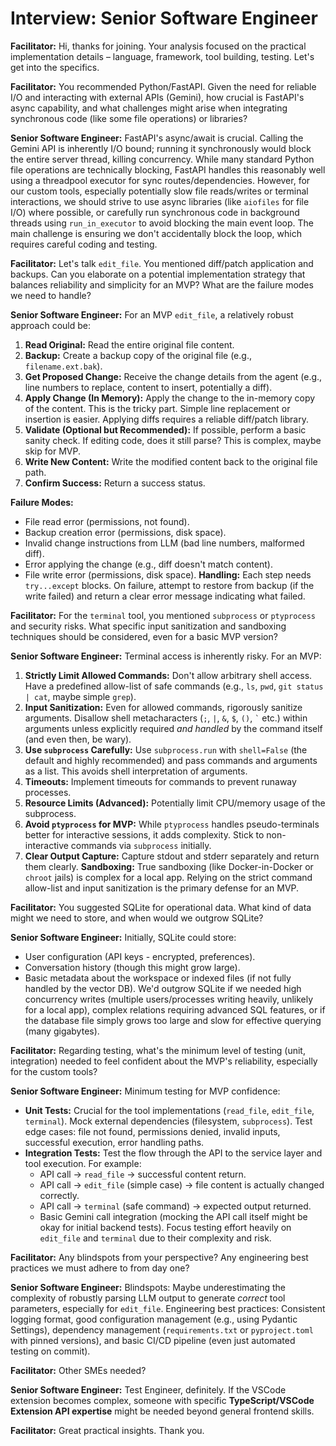 # Interview: Senior Software Engineer

**Facilitator:** Hi, thanks for joining. Your analysis focused on the practical implementation details – language, framework, tool building, testing. Let's get into the specifics.

**Facilitator:** You recommended Python/FastAPI. Given the need for reliable I/O and interacting with external APIs (Gemini), how crucial is FastAPI's async capability, and what challenges might arise when integrating synchronous code (like some file operations) or libraries?

**Senior Software Engineer:** FastAPI's async/await is crucial. Calling the Gemini API is inherently I/O bound; running it synchronously would block the entire server thread, killing concurrency. While many standard Python file operations are technically blocking, FastAPI handles this reasonably well using a threadpool executor for sync routes/dependencies. However, for our custom tools, especially potentially slow file reads/writes or terminal interactions, we should strive to use async libraries (like `aiofiles` for file I/O) where possible, or carefully run synchronous code in background threads using `run_in_executor` to avoid blocking the main event loop. The main challenge is ensuring we don't accidentally block the loop, which requires careful coding and testing.

**Facilitator:** Let's talk `edit_file`. You mentioned diff/patch application and backups. Can you elaborate on a potential implementation strategy that balances reliability and simplicity for an MVP? What are the failure modes we need to handle?

**Senior Software Engineer:** For an MVP `edit_file`, a relatively robust approach could be:
1.  **Read Original:** Read the entire original file content.
2.  **Backup:** Create a backup copy of the original file (e.g., `filename.ext.bak`).
3.  **Get Proposed Change:** Receive the change details from the agent (e.g., line numbers to replace, content to insert, potentially a diff).
4.  **Apply Change (In Memory):** Apply the change to the in-memory copy of the content. This is the tricky part. Simple line replacement or insertion is easier. Applying diffs requires a reliable diff/patch library.
5.  **Validate (Optional but Recommended):** If possible, perform a basic sanity check. If editing code, does it still parse? This is complex, maybe skip for MVP.
6.  **Write New Content:** Write the modified content back to the original file path.
7.  **Confirm Success:** Return a success status.

**Failure Modes:**
*   File read error (permissions, not found).
*   Backup creation error (permissions, disk space).
*   Invalid change instructions from LLM (bad line numbers, malformed diff).
*   Error applying the change (e.g., diff doesn't match content).
*   File write error (permissions, disk space).
**Handling:** Each step needs `try...except` blocks. On failure, attempt to restore from backup (if the write failed) and return a clear error message indicating what failed.

**Facilitator:** For the `terminal` tool, you mentioned `subprocess` or `ptyprocess` and security risks. What specific input sanitization and sandboxing techniques should be considered, even for a basic MVP version?

**Senior Software Engineer:** Terminal access is inherently risky. For an MVP:
1.  **Strictly Limit Allowed Commands:** Don't allow arbitrary shell access. Have a predefined allow-list of safe commands (e.g., `ls`, `pwd`, `git status | cat`, maybe simple `grep`).
2.  **Input Sanitization:** Even for allowed commands, rigorously sanitize arguments. Disallow shell metacharacters (`;`, `|`, `&`, `$`, `()`, `` ` `` etc.) within arguments unless explicitly required *and handled* by the command itself (and even then, be wary).
3.  **Use `subprocess` Carefully:** Use `subprocess.run` with `shell=False` (the default and highly recommended) and pass commands and arguments as a list. This avoids shell interpretation of arguments.
4.  **Timeouts:** Implement timeouts for commands to prevent runaway processes.
5.  **Resource Limits (Advanced):** Potentially limit CPU/memory usage of the subprocess.
6.  **Avoid `ptyprocess` for MVP:** While `ptyprocess` handles pseudo-terminals better for interactive sessions, it adds complexity. Stick to non-interactive commands via `subprocess` initially.
7.  **Clear Output Capture:** Capture stdout and stderr separately and return them clearly.
**Sandboxing:** True sandboxing (like Docker-in-Docker or `chroot` jails) is complex for a local app. Relying on the strict command allow-list and input sanitization is the primary defense for an MVP.

**Facilitator:** You suggested SQLite for operational data. What kind of data might we need to store, and when would we outgrow SQLite?

**Senior Software Engineer:** Initially, SQLite could store:
*   User configuration (API keys - encrypted, preferences).
*   Conversation history (though this might grow large).
*   Basic metadata about the workspace or indexed files (if not fully handled by the vector DB).
We'd outgrow SQLite if we needed high concurrency writes (multiple users/processes writing heavily, unlikely for a local app), complex relations requiring advanced SQL features, or if the database file simply grows too large and slow for effective querying (many gigabytes).

**Facilitator:** Regarding testing, what's the minimum level of testing (unit, integration) needed to feel confident about the MVP's reliability, especially for the custom tools?

**Senior Software Engineer:** Minimum testing for MVP confidence:
*   **Unit Tests:** Crucial for the tool implementations (`read_file`, `edit_file`, `terminal`). Mock external dependencies (filesystem, `subprocess`). Test edge cases: file not found, permissions denied, invalid inputs, successful execution, error handling paths.
*   **Integration Tests:** Test the flow through the API to the service layer and tool execution. For example: 
    *   API call -> `read_file` -> successful content return.
    *   API call -> `edit_file` (simple case) -> file content is actually changed correctly.
    *   API call -> `terminal` (safe command) -> expected output returned.
    *   Basic Gemini call integration (mocking the API call itself might be okay for initial backend tests).
Focus testing effort heavily on `edit_file` and `terminal` due to their complexity and risk.

**Facilitator:** Any blindspots from your perspective? Any engineering best practices we must adhere to from day one?

**Senior Software Engineer:** Blindspots: Maybe underestimating the complexity of robustly parsing LLM output to generate *correct* tool parameters, especially for `edit_file`. Engineering best practices: Consistent logging format, good configuration management (e.g., using Pydantic Settings), dependency management (`requirements.txt` or `pyproject.toml` with pinned versions), and basic CI/CD pipeline (even just automated testing on commit).

**Facilitator:** Other SMEs needed?

**Senior Software Engineer:** Test Engineer, definitely. If the VSCode extension becomes complex, someone with specific **TypeScript/VSCode Extension API expertise** might be needed beyond general frontend skills.

**Facilitator:** Great practical insights. Thank you.
